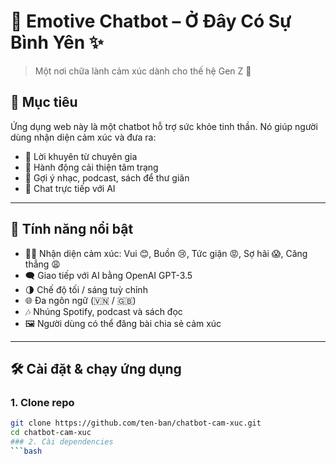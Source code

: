 # 🧠 Emotive Chatbot – Ở Đây Có Sự Bình Yên ✨

> Một nơi chữa lành cảm xúc dành cho thế hệ Gen Z 🌿

## 🎯 Mục tiêu
Ứng dụng web này là một chatbot hỗ trợ sức khỏe tinh thần. Nó giúp người dùng nhận diện cảm xúc và đưa ra:
- 🧠 Lời khuyên từ chuyên gia
- 📌 Hành động cải thiện tâm trạng
- 🎵 Gợi ý nhạc, podcast, sách để thư giãn
- 🤖 Chat trực tiếp với AI

---

## 🚀 Tính năng nổi bật

- 🧍‍♀️ Nhận diện cảm xúc: Vui 😊, Buồn 😢, Tức giận 😡, Sợ hãi 😱, Căng thẳng 😩
- 🗨️ Giao tiếp với AI bằng OpenAI GPT-3.5
- 🌗 Chế độ tối / sáng tuỳ chỉnh
- 🌐 Đa ngôn ngữ (🇻🇳 / 🇬🇧)
- 🎶 Nhúng Spotify, podcast và sách đọc
- 🖼️ Người dùng có thể đăng bài chia sẻ cảm xúc

---

## 🛠️ Cài đặt & chạy ứng dụng

### 1. Clone repo
```bash
git clone https://github.com/ten-ban/chatbot-cam-xuc.git
cd chatbot-cam-xuc
### 2. Cài dependencies
```bash

